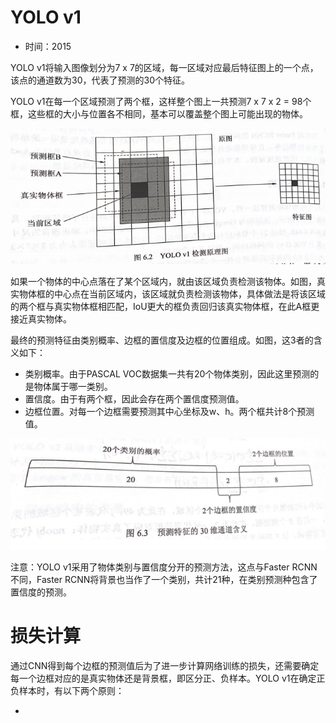 # YOLO v1

+ 时间：2015

YOLO v1将输入图像划分为7 x 7的区域，每一区域对应最后特征图上的一个点，该点的通道数为30，代表了预测的30个特征。

YOLO v1在每一个区域预测了两个框，这样整个图上一共预测7 x 7 x 2 = 98个框，这些框的大小与位置各不相同，基本可以覆盖整个图上可能出现的物体。

![image-20210721153638774](https://raw.githubusercontent.com/by777/imgRep/main/img/20210721153639.png)

如果一个物体的中心点落在了某个区域内，就由该区域负责检测该物体。如图，真实物体框的中心点在当前区域内，该区域就负责检测该物体，具体做法是将该区域的两个框与真实物体框相匹配，IoU更大的框负责回归该真实物体框，在此A框更接近真实物体。

最终的预测特征由类别概率、边框的置信度及边框的位置组成。如图，这3者的含义如下：

+ 类别概率。由于PASCAL VOC数据集一共有20个物体类别，因此这里预测的是物体属于哪一类别。
+ 置信度。由于有两个框，因此会存在两个置信度预测值。
+ 边框位置。对每一个边框需要预测其中心坐标及w、h。两个框共计8个预测值。

![image-20210721155302672](https://raw.githubusercontent.com/by777/imgRep/main/img/20210721155302.png)

注意：YOLO v1采用了物体类别与置信度分开的预测方法，这点与Faster RCNN不同，Faster RCNN将背景也当作了一个类别，共计21种，在类别预测种包含了置信度的预测。

# 损失计算

通过CNN得到每个边框的预测值后为了进一步计算网络训练的损失，还需要确定每一个边框对应的是真实物体还是背景框，即区分正、负样本。YOLO v1在确定正负样本时，有以下两个原则：

+ 
